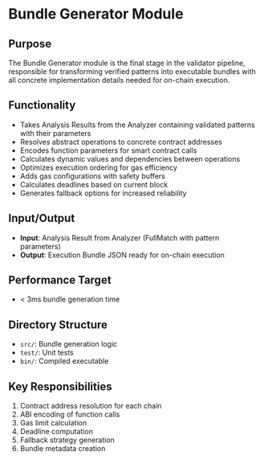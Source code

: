 # Bundle Generator Module

## Purpose
The Bundle Generator module is the final stage in the validator pipeline, responsible for transforming verified patterns into executable bundles with all concrete implementation details needed for on-chain execution.

## Functionality
- Takes Analysis Results from the Analyzer containing validated patterns with their parameters
- Resolves abstract operations to concrete contract addresses
- Encodes function parameters for smart contract calls
- Calculates dynamic values and dependencies between operations
- Optimizes execution ordering for gas efficiency
- Adds gas configurations with safety buffers
- Calculates deadlines based on current block
- Generates fallback options for increased reliability

## Input/Output
- **Input**: Analysis Result from Analyzer (FullMatch with pattern parameters)
- **Output**: Execution Bundle JSON ready for on-chain execution

## Performance Target
- < 3ms bundle generation time

## Directory Structure
- `src/`: Bundle generation logic
- `test/`: Unit tests
- `bin/`: Compiled executable

## Key Responsibilities
1. Contract address resolution for each chain
2. ABI encoding of function calls
3. Gas limit calculation
4. Deadline computation
5. Fallback strategy generation
6. Bundle metadata creation
